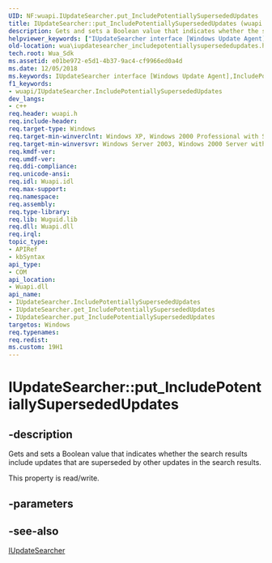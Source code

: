 ```yaml
---
UID: NF:wuapi.IUpdateSearcher.put_IncludePotentiallySupersededUpdates
title: IUpdateSearcher::put_IncludePotentiallySupersededUpdates (wuapi.h)
description: Gets and sets a Boolean value that indicates whether the search results include updates that are superseded by other updates in the search results.helpviewer_keywords: ["IUpdateSearcher interface [Windows Update Agent]","IncludePotentiallySupersededUpdates property","IUpdateSearcher.IncludePotentiallySupersededUpdates","IUpdateSearcher.put_IncludePotentiallySupersededUpdates","IUpdateSearcher::IncludePotentiallySupersededUpdates","IUpdateSearcher::get_IncludePotentiallySupersededUpdates","IUpdateSearcher::put_IncludePotentiallySupersededUpdates","IncludePotentiallySupersededUpdates property [Windows Update Agent]","IncludePotentiallySupersededUpdates property [Windows Update Agent]","IUpdateSearcher interface","put_IncludePotentiallySupersededUpdates","wua.iupdatesearcher_includepotentiallysupersededupdates","wua.iupdatesearcherincludepotentiallysupercededupdates","wuapi/IUpdateSearcher::IncludePotentiallySupersededUpdates","wuapi/IUpdateSearcher::get_IncludePotentiallySupersededUpdates","wuapi/IUpdateSearcher::put_IncludePotentiallySupersededUpdates"]
old-location: wua\iupdatesearcher_includepotentiallysupersededupdates.htm
tech.root: Wua_Sdk
ms.assetid: e01be972-e5d1-4b37-9ac4-cf9966ed0a4d
ms.date: 12/05/2018
ms.keywords: IUpdateSearcher interface [Windows Update Agent],IncludePotentiallySupersededUpdates property, IUpdateSearcher.IncludePotentiallySupersededUpdates, IUpdateSearcher.put_IncludePotentiallySupersededUpdates, IUpdateSearcher::IncludePotentiallySupersededUpdates, IUpdateSearcher::get_IncludePotentiallySupersededUpdates, IUpdateSearcher::put_IncludePotentiallySupersededUpdates, IncludePotentiallySupersededUpdates property [Windows Update Agent], IncludePotentiallySupersededUpdates property [Windows Update Agent],IUpdateSearcher interface, put_IncludePotentiallySupersededUpdates, wua.iupdatesearcher_includepotentiallysupersededupdates, wua.iupdatesearcherincludepotentiallysupercededupdates, wuapi/IUpdateSearcher::IncludePotentiallySupersededUpdates, wuapi/IUpdateSearcher::get_IncludePotentiallySupersededUpdates, wuapi/IUpdateSearcher::put_IncludePotentiallySupersededUpdates
f1_keywords:
- wuapi/IUpdateSearcher.IncludePotentiallySupersededUpdates
dev_langs:
- c++
req.header: wuapi.h
req.include-header: 
req.target-type: Windows
req.target-min-winverclnt: Windows XP, Windows 2000 Professional with SP3 [desktop apps only]
req.target-min-winversvr: Windows Server 2003, Windows 2000 Server with SP3 [desktop apps only]
req.kmdf-ver: 
req.umdf-ver: 
req.ddi-compliance: 
req.unicode-ansi: 
req.idl: Wuapi.idl
req.max-support: 
req.namespace: 
req.assembly: 
req.type-library: 
req.lib: Wuguid.lib
req.dll: Wuapi.dll
req.irql: 
topic_type:
- APIRef
- kbSyntax
api_type:
- COM
api_location:
- Wuapi.dll
api_name:
- IUpdateSearcher.IncludePotentiallySupersededUpdates
- IUpdateSearcher.get_IncludePotentiallySupersededUpdates
- IUpdateSearcher.put_IncludePotentiallySupersededUpdates
targetos: Windows
req.typenames: 
req.redist: 
ms.custom: 19H1
---
```


# IUpdateSearcher::put_IncludePotentiallySupersededUpdates


## -description


Gets and sets a Boolean value that indicates whether the search results  include updates that are superseded by other updates in the search results.

This property is read/write.


## -parameters


## -see-also




<a href="https://docs.microsoft.com/windows/desktop/api/wuapi/nn-wuapi-iupdatesearcher">IUpdateSearcher</a>
 

 

